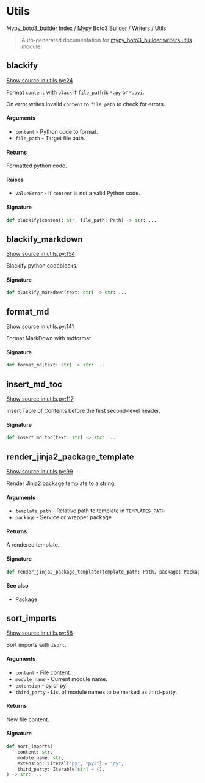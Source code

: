 # Utils

[Mypy_boto3_builder Index](../../README.md#mypy_boto3_builder-index) /
[Mypy Boto3 Builder](../index.md#mypy-boto3-builder) /
[Writers](./index.md#writers) /
Utils

> Auto-generated documentation for [mypy_boto3_builder.writers.utils](https://github.com/youtype/mypy_boto3_builder/blob/main/mypy_boto3_builder/writers/utils.py) module.

## blackify

[Show source in utils.py:24](https://github.com/youtype/mypy_boto3_builder/blob/main/mypy_boto3_builder/writers/utils.py#L24)

Format `content` with `black` if `file_path` is `*.py` or `*.pyi`.

On error writes invalid `content` to `file_path` to check for errors.

#### Arguments

- `content` - Python code to format.
- `file_path` - Target file path.

#### Returns

Formatted python code.

#### Raises

- `ValueError` - If `content` is not a valid Python code.

#### Signature

```python
def blackify(content: str, file_path: Path) -> str: ...
```



## blackify_markdown

[Show source in utils.py:154](https://github.com/youtype/mypy_boto3_builder/blob/main/mypy_boto3_builder/writers/utils.py#L154)

Blackify python codeblocks.

#### Signature

```python
def blackify_markdown(text: str) -> str: ...
```



## format_md

[Show source in utils.py:141](https://github.com/youtype/mypy_boto3_builder/blob/main/mypy_boto3_builder/writers/utils.py#L141)

Format MarkDown with mdformat.

#### Signature

```python
def format_md(text: str) -> str: ...
```



## insert_md_toc

[Show source in utils.py:117](https://github.com/youtype/mypy_boto3_builder/blob/main/mypy_boto3_builder/writers/utils.py#L117)

Insert Table of Contents before the first second-level header.

#### Signature

```python
def insert_md_toc(text: str) -> str: ...
```



## render_jinja2_package_template

[Show source in utils.py:99](https://github.com/youtype/mypy_boto3_builder/blob/main/mypy_boto3_builder/writers/utils.py#L99)

Render Jinja2 package template to a string.

#### Arguments

- `template_path` - Relative path to template in `TEMPLATES_PATH`
- `package` - Service or wrapper package

#### Returns

A rendered template.

#### Signature

```python
def render_jinja2_package_template(template_path: Path, package: Package) -> str: ...
```

#### See also

- [Package](../structures/package.md#package)



## sort_imports

[Show source in utils.py:58](https://github.com/youtype/mypy_boto3_builder/blob/main/mypy_boto3_builder/writers/utils.py#L58)

Sort imports with `isort`.

#### Arguments

- `content` - File content.
- `module_name` - Current module name.
- `extension` - py or pyi
- `third_party` - List of module names to be marked as third-party.

#### Returns

New file content.

#### Signature

```python
def sort_imports(
    content: str,
    module_name: str,
    extension: Literal["py", "pyi"] = "py",
    third_party: Iterable[str] = (),
) -> str: ...
```
